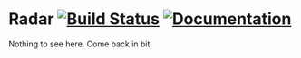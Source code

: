 Radar [![Build Status](http://radar.thefreakinmanual.com:8000/api/badges/chinmaygarde/RadarLove/status.svg)](http://radar.thefreakinmanual.com:8000/chinmaygarde/RadarLove) [![Documentation](https://img.shields.io/badge/documentation-latest-green.svg)](http://radar.thefreakinmanual.com)
==========

Nothing to see here. Come back in bit.
